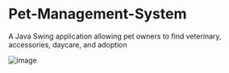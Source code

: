 # Pet-Management-System
A Java Swing application allowing pet owners to find veterinary, accessories, daycare, and adoption


![image](https://user-images.githubusercontent.com/114827668/213827520-f94627af-ec10-441f-aafe-174731b367d4.png)
